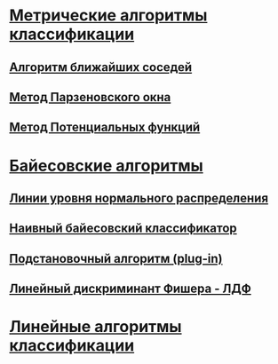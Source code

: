 # [Метрические алгоритмы классификации](./metric/README.md)
## [Алгоритм ближайших соседей](./metric/README.md#алгоритм-knn)
## [Метод Парзеновского окна](./metric/README.md#метод-парзеновского-окна)
## [Метод Потенциальных функций](./metric/README.md#метод-потенциальных-функций)
# [Байесовские алгоритмы](./baes/README.md)
## [Линии уровня нормального распределения](./baes/README.md#линии-уровня-нормального-распределения)
## [Наивный байесовский классификатор](./baes/README.md#наивный-байесовский-классификатор)
## [Подстановочный	алгоритм (plug-in)](./baes/README.md#подстановочныйалгоритм-plug-in)
## [Линейный дискриминант Фишера - ЛДФ](./baes/README.md#линейный-дискриминант-фишера---лдф)
# [Линейные алгоритмы классификации](./linear/README.md)

